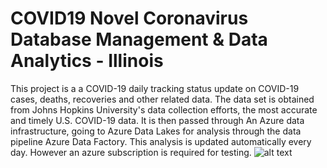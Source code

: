 # COVID19 Novel Coronavirus Database Management & Data Analytics - Illinois

This project is a a COVID-19 daily tracking status update on COVID-19 cases, deaths, recoveries and other related data. The data set is obtained from Johns Hopkins University's data collection efforts, the most accurate and timely U.S. COVID-19 data. It is then passed through An Azure data infrastructure, going to Azure Data Lakes for analysis through the data pipeline Azure Data Factory. This analysis is updated automatically every day. However an azure subscription is required for testing. 
![alt text](http://url/to/img.png)

